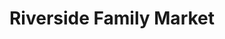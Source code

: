 ---
title: "Riverside Family Market"
url: /point-marion/riverside-family-market/
shop: supermarket
---